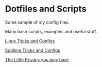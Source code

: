 Dotfiles and Scripts
====================

Some sample of my config files.

Many bash scripts, examples and useful stuff.



[Linux Tricks and Configs](https://mariwahl.hackpad.com/dtzOUsZaQMo#Linux-Tricks-and-Configs)

[Sublime Tricks and Configs](https://mariwahl.hackpad.com/RT6R3ZWEl7j#Sublime-Tricks-and-Configs)

[The Little Privacy you may have](https://mariwahl.hackpad.com/uvQyUqQtfvF#The-Little-Privacy-You-May-Have)